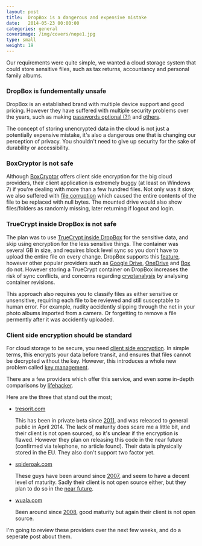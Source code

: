 ```yaml
---
layout: post
title:  DropBox is a dangerous and expensive mistake
date:   2014-05-23 00:00:00
categories: general
coverimage: /img/covers/nope1.jpg
type: small
weight: 19
---
```


Our requirements were quite simple, we wanted a cloud storage system that could store sensitive files, such as tax returns, accountancy and personal family albums.


### DropBox is fundementally unsafe


DropBox is an established brand with multiple device support and good pricing. However they have suffered with multiple security problems over the years, such as making [passwords optional (?!)](http://techcrunch.com/2011/06/20/dropbox-security-bug-made-passwords-optional-for-four-hours/) and [others](https://www.google.co.uk/search?q=dropbox+password+hack).

The concept of storing unencrypted data in the cloud is not just a potentially expensive mistake, it's also a dangerous one that is changing our perception of privacy. You shouldn't need to give up security for the sake of durability or accessibility.

### BoxCryptor is not safe

Although [BoxCryptor](https://www.boxcryptor.com/) offers client side encryption for the big cloud providers, their client application is extremely buggy (at least on Windows 7) if you're dealing with more than a few hundred files. Not only was it slow, we also suffered with [file corruption](https://www.google.co.uk/search?q=boxcryptor+file+corruption) which caused the entire contents of the file to be replaced with null bytes. The mounted drive would also show files/folders as randomly missing, later returning if logout and login.

### TrueCrypt inside DropBox is not safe

The plan was to use [TrueCrypt inside DropBox](http://www.cloudwards.net/the-ultimate-guide-to-using-truecrypt-for-dropbox/) for the sensitive data, and skip using encryption for the less sensitive things. The container was several GB in size, and requires block level sync so you don't have to upload the entire file on every change. DropBox supports this [feature](http://serverfault.com/questions/52861/how-does-dropbox-version-upload-large-files), however other popular providers such as [Google Drive](https://drive.google.com/), [OneDrive](https://onedrive.live.com/about/en-gb/) and [Box](https://www.box.com/) do not. However storing a TrueCrypt container on DropBox increases the risk of sync conflicts, and concerns regarding [cryptanalysis](http://www.truecrypt.org/docs/volume-clones#) by analysing container revisions. 

This approach also requires you to classify files as either sensitive or unsensitive, requiring each file to be reviewed and still susceptable to human error. For example, nudity accidently slipping through the net in your photo albums imported from a camera. Or forgetting to remove a file permently after it was accidently uploaded.


### Client side encryption should be standard

For cloud storage to be secure, you need [client side encryption](http://wuala.com/en/learn/technology). In simple terms, this encrypts your data before transit, and ensures that files cannot be decrypted without the key. However, this introduces a whole new problem called [key management](https://spideroak.com/privacypost/cloud-security/secure-encryption-key-management-in-the-cloud/).

There are a few providers which offer this service, and even some in-depth comparisons by [lifehacker](http://lifehacker.com/the-best-cloud-storage-services-that-protect-your-priva-729639300).

Here are the three that stand out the most;

* [tresorit.com](https://tresorit.com/)

  This has been in private beta since [2011](http://en.wikipedia.org/wiki/Tresorit), and was released to general public in April 2014. The lack of maturity does scare me a little bit, and their client is not open sourced, so it's unclear if the encryption is flawed. However they plan on releasing this code in the near future (confirmed via telephone, no article found). Their data is physically stored in the EU. They also don't support two factor yet.

* [spideroak.com](https://spideroak.com/)

  These guys have been around since [2007](http://en.wikipedia.org/wiki/SpiderOak), and seem to have a decent level of maturity. Sadly their client is not open source either, but they plan to do so in the [near future](https://spideroak.com/faq/questions/35/why_isnt_spideroak_open_source_yet_when_will_it_be/).

* [wuala.com](http://wuala.com/)

  Been around since [2008](http://en.wikipedia.org/wiki/Wuala), good maturity but again their client is not open source.

I'm going to review these providers over the next few weeks, and do a seperate post about them.
